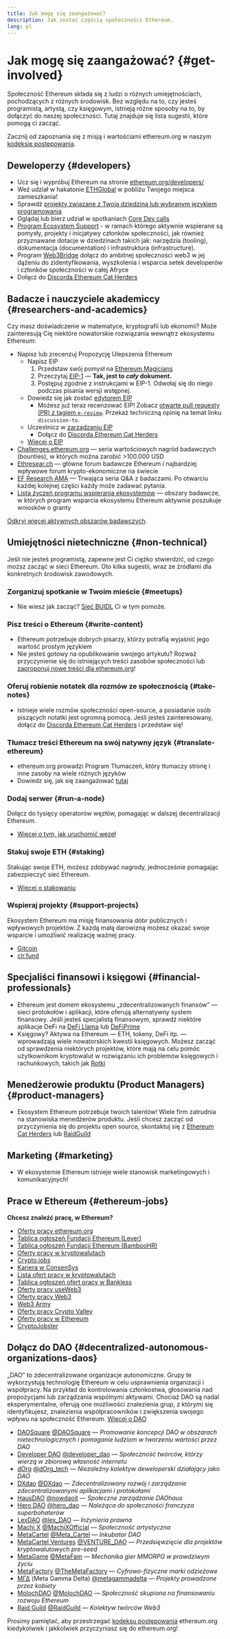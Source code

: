 ```yaml
---
title: Jak mogę się zaangażować?
description: Jak zostać częścią społeczności Ethereum.
lang: pl
---
```


# Jak mogę się zaangażować? {#get-involved}

Społeczność Ethereum składa się z ludzi o różnych umiejętnościach, pochodzących z różnych środowisk. Bez względu na to, czy jesteś programistą, artystą, czy księgowym, istnieją różne sposoby na to, by dołączyć do naszej społeczności. Tutaj znajduje się lista sugestii, które pomogą ci zacząć.

Zacznij od zapoznania się z misją i wartościami ethereum.org w naszym [kodeksie postępowania](/community/code-of-conduct).

## Deweloperzy <Emoji text=":computer:" size={1} /> {#developers}

- Ucz się i wypróbuj Ethereum na stronie [ethereum.org/developers/](/developers/)
- Weź udział w hakatonie [ETHGlobal](http://ethglobal.co/) w pobliżu Twojego miejsca zamieszkania!
- Sprawdź [projekty związane z Twoją dziedziną lub wybranym językiem programowania](/developers/docs/programming-languages/)
- Oglądaj lub bierz udział w spotkaniach [Core Dev calls](https://www.youtube.com/@EthereumProtocol)
- [Program Ecosystem Support](https://esp.ethereum.foundation/wishlist/) - w ramach którego aktywnie wspierane są pomysły, projekty i inicjatywy członków społeczności, jak również przyznawane dotacje w dziedzinach takich jak: narzędzia (tooling), dokumentacja (documentation) i infrastruktura (infrastructure).
- Program [Web3Bridge](https://www.web3bridge.com/) dołącz do ambitnej społeczności web3 w jej dążeniu do zidentyfikowania, wyszkolenia i wsparcia setek developerów i członków społeczności w całej Afryce
- Dołącz do [Discorda Ethereum Cat Herders](https://discord.io/EthCatHerders)

## Badacze i nauczyciele akademiccy <Emoji text=":mag:" size={1} /> {#researchers-and-academics}

Czy masz doświadczenie w matematyce, kryptografii lub ekonomii? Może zainteresują Cię niektóre nowatorskie rozwiązania wewnątrz ekosystemu Ethereum:

- Napisz lub zrecenzuj Propozycję Ulepszenia Ethereum
  - Napisz EIP
    1. Przedstaw swój pomysł na [Ethereum Magicians](https://ethereum-magicians.org)
    2. Przeczytaj [EIP-1](https://eips.ethereum.org/EIPS/eip-1) — **Tak, jest to _cały_ dokument.**
    3. Postępuj zgodnie z instrukcjami w EIP-1. Odwołaj się do niego podczas pisania wersji wstępnej.
  - Dowiedz się jak zostać [edytorem EIP](https://eips.ethereum.org/EIPS/eip-5069)
    - Możesz już teraz recenzować EIP! Zobacz [otwarte pull requesty (PR) z tagiem `e-review`](https://github.com/ethereum/EIPs/pulls?q=is%3Apr+is%3Aopen+label%3Ae-review). Przekaż techniczną opinię na temat linku `discussion-to`.
  - Uczestnicz w [zarządzaniu EIP](https://github.com/ethereum-cat-herders/EIPIP)
    - Dołącz do [Discorda Ethereum Cat Herders](https://discord.io/EthCatHerders)
  - [Więcej o EIP](/eips/)
- [Challenges.ethereum.org](https://challenges.ethereum.org/) — seria wartościowych nagród badawczych (bounties), w których można zarobić >100.000 USD
- [Ethresear.ch](https://ethresear.ch) — główne forum badawcze Ethereum i najbardziej wpływowe forum krypto-ekonomiczne na świecie
- [EF Research AMA](https://old.reddit.com/r/ethereum/comments/vrx9xe/ama_we_are_ef_research_pt_8_07_july_2022) — Trwająca seria Q&A z badaczami. Po otwarciu każdej kolejnej części każdy może zadawać pytania.
- [Lista życzeń programu wspierania ekosystemów](https://esp.ethereum.foundation/wishlist/) — obszary badawcze, w których program wsparcia ekosystemu Ethereum aktywnie poszukuje wniosków o granty

[Odkryj więcej aktywnych obszarów badawczych](/community/research/).

## Umiejętności nietechniczne <Emoji text=":briefcase:" size={1} /> {#non-technical}

Jeśli nie jesteś programistą, zapewne jest Ci ciężko stwierdzić, od czego moższ zacząć w sieci Ethereum. Oto kilka sugestii, wraz ze źródłami dla konkretnych środowisk zawodowych.

### Zorganizuj spotkanie w Twoim mieście {#meetups}

- Nie wiesz jak zacząć? [Sieć BUIDL](https://consensys.net/developers/buidlnetwork/) Ci w tym pomoże.

### Pisz treści o Ethereum {#write-content}

- Ethereum potrzebuje dobrych pisarzy, którzy potrafią wyjaśnić jego wartość prostym językiem
- Nie jesteś gotowy na opublikowanie swojego artykułu? Rozważ przyczynienie się do istniejących treści zasobów społeczności lub [zaproponuj nowe treści dla ethereum.org](/contributing/)!

### Oferuj robienie notatek dla rozmów ze społecznością {#take-notes}

- Istnieje wiele rozmów społeczności open-source, a posiadanie osób piszących notatki jest ogromną pomocą. Jeśli jesteś zainteresowany, dołącz do [Discorda Ethereum Cat Herders](https://discord.com/invite/Nz6rtfJ8Cu) i przedstaw się!

### Tłumacz treści Ethereum na swój natywny język {#translate-ethereum}

- ethereum.org prowadzi Program Tłumaczeń, który tłumaczy stronę i inne zasoby na wiele różnych języków
- Dowiedz się, jak się zaangażować [tutaj](/contributing/translation-program)

### Dodaj serwer {#run-a-node}

Dołącz do tysięcy operatorów węzłów, pomagając w dalszej decentralizacji Ethereum.

- [Więcej o tym, jak uruchomić węzeł](/developers/docs/nodes-and-clients/run-a-node/)

### Stakuj swoje ETH {#staking}

Stakując swoje ETH, możesz zdobywać nagrody, jednocześnie pomagając zabezpieczyć sieć Ethereum.

- [Więcej o stakowaniu](/staking/)

### Wspieraj projekty {#support-projects}

Ekosystem Ethereum ma misję finansowania dóbr publicznych i wpływowych projektów. Z każdą małą darowizną możesz okazać swoje wsparcie i umożliwić realizację ważnej pracy.

- [Gitcoin](https://gitcoin.co/fund)
- [clr.fund](https://clr.fund/#/about)

## Specjaliści finansowi i księgowi <Emoji text=":chart_with_upwards_trend:" size={1} /> {#financial-professionals}

- Ethereum jest domem ekosystemu „zdecentralizowanych finansów” — sieci protokołów i aplikacji, które oferują alternatywny system finansowy. Jeśli jesteś specjalistą finansowym, sprawdź niektóre aplikacje DeFi na [DeFi Llama](https://defillama.com/) lub [DeFiPrime](https://defiprime.com)
- Księgowy? Aktywa na Ethereum — ETH, tokeny, DeFi itp. — wprowadzają wiele nowatorskich kwestii księgowych. Możesz zacząć od sprawdzenia niektórych projektów, które mają na celu pomóc użytkownikom kryptowalut w rozwiązaniu ich problemów księgowych i rachunkowych, takich jak [Rotki](https://rotki.com/)

## Menedżerowie produktu (Product Managers) <Emoji text=":fountain_pen:" size={1} /> {#product-managers}

- Ekosystem Ethereum potrzebuje twoich talentów! Wiele firm zatrudnia na stanowiska menedżerów produktu. Jeśli chcesz zacząć od przyczynienia się do projektu open source, skontaktuj się z [Ethereum Cat Herders](https://discord.com/invite/Nz6rtfJ8Cu) lub [RaidGuild](https://www.raidguild.org/)

## Marketing <Emoji text=":megaphone:" size={1} /> {#marketing}

- W ekosystemie Ethereum istnieje wiele stanowisk marketingowych i komunikacyjnych!

## Prace w Ethereum {#ethereum-jobs}

**Chcesz znaleźć pracę, w Ethereum?**

- [Oferty pracy ethereum.org](/about/#open-jobs)
- [Tablica ogłoszeń Fundacji Ethereum (Lever)](https://jobs.lever.co/ethereumfoundation)
- [Tablica ogłoszeń Fundacji Ethereum (BambooHR)](https://ethereum.bamboohr.com/jobs/)
- [Oferty pracy w kryptowalutach](https://cryptocurrencyjobs.co/ethereum/)
- [Crypto.jobs](https://crypto.jobs/)
- [Kariera w ConsenSys](https://consensys.net/careers/)
- [Lista ofert pracy w kryptowalutach](https://cryptojobslist.com/ethereum-jobs)
- [Tablica ogłoszeń ofert pracy w Bankless](https://pallet.xyz/list/bankless/jobs)
- [Oferty pracy useWeb3](https://www.useweb3.xyz/jobs)
- [Oferty pracy Web3](https://web3.career)
- [Web3 Army](https://web3army.xyz/)
- [Oferty pracy Crypto Valley](https://cryptovalley.jobs/)
- [Oferty pracy w Ethereum](https://startup.jobs/ethereum-jobs)
- [CryptoJobster](https://cryptojobster.com/tag/ethereum/)

## Dołącz do DAO {#decentralized-autonomous-organizations-daos}

„DAO” to zdecentralizowane organizacje autonomiczne. Grupy te wykorzystują technologię Ethereum w celu usprawnienia organizacji i współpracy. Na przykład do kontrolowania członkostwa, głosowania nad propozycjami lub zarządzania wspólnymi aktywami. Chociaż DAO są nadal eksperymentalne, oferują one możliwości znalezienia grup, z którymi się identyfikujesz, znalezienia współpracowników i zwiększenia swojego wpływu na społeczność Ethereum. [Więcej o DAO](/dao/)

- [DAOSquare](https://www.daosquare.io) [@DAOSquare](https://twitter.com/DAOSquare) — _Promowanie koncepcji DAO w obszarach nietechnologicznych i pomaganie ludziom w tworzeniu wartości przez DAO_
- [Developer DAO](https://www.developerdao.com/) [@developer_dao](https://twitter.com/developer_dao) — _Społeczność twórców, którzy wierzą w zbiorową własność internetu_
- [dOrg](https://dOrg.tech) [@dOrg_tech](https://twitter.com/dOrg_tech) — _Niezależny kolektyw deweloperski działający jako DAO_
- [DXdao](https://DXdao.eth.link/) [@DXdao](https://twitter.com/DXdao_) — _Zdecentralizowany rozwój i zarządzanie zdecentralizowanymi aplikacjami i protokołami_
- [HausDAO](https://daohaus.club) [@nowdaoit](https://twitter.com/nowdaoit) — _Społeczne zarządzanie DAOhaus_
- [Hero DAO](https://herodao.org/) [@hero_dao](https://twitter.com/hero_dao) — _Należąca do społeczności franczyza superbohaterów_
- [LexDAO](https://lexdao.coop) [@lex_DAO](https://twitter.com/lex_DAO) — _Inżynieria prawna_
- [Machi X](https://machix.com) [@MachiXOfficial](https://twitter.com/MachiXOfficial) — _Społeczność artystyczna_
- [MetaCartel](https://metacartel.org) [@Meta_Cartel](https://twitter.com/Meta_Cartel) — _Inkubator DAO_
- [MetaCartel Ventures](https://metacartel.xyz) [@VENTURE_DAO](https://twitter.com/VENTURE_DAO) — _Przedsięwzięcie dla projektów kryptowalutowych pre-seed_
- [MetaGame](https://metagame.wtf) [@MetaFam](https://twitter.com/MetaFam) — _Mechanika gier MMORPG w prawdziwym życiu_
- [MetaFactory](https://metafactory.ai) [@TheMetaFactory](https://twitter.com/TheMetaFactory) — _Cyfrowo-fizyczne marki odzieżowe_
- [ΜΓΔ](https://metagammadelta.com/) (Meta Gamma Delta) [@metagammadelta](https://twitter.com/metagammadelta) — _Projekty prowadzone przez kobiety_
- [MolochDAO](https://molochdao.com) [@MolochDAO](https://twitter.com/MolochDAO) — _Społeczność skupiona na finansowaniu rozwoju Ethereum_
- [Raid Guild](https://raidguild.org) [@RaidGuild](https://twitter.com/RaidGuild) — _Kolektyw twórców Web3_

Prosimy pamiętać, aby przestrzegać [kodeksu postępowania](/community/code-of-conduct) ethereum.org kiedykolwiek i jakkolwiek przyczyniasz się do ethereum.org!
